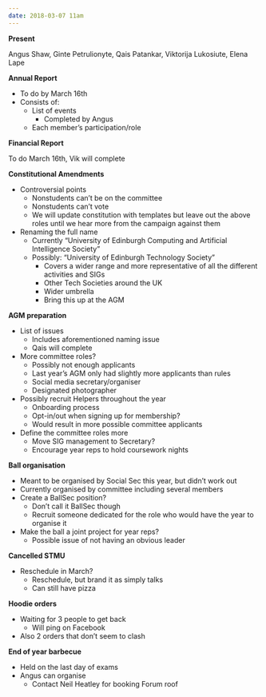 ```yaml
---
date: 2018-03-07 11am
---
```


**Present**

Angus Shaw, Ginte Petrulionyte, Qais Patankar, Viktorija Lukosiute, Elena Lape

**Annual Report**

- To do by March 16th
- Consists of:
  - List of events
    - Completed by Angus
  - Each member’s participation/role

**Financial Report**

To do March 16th, Vik will complete

**Constitutional Amendments**

- Controversial points
  - Nonstudents can’t be on the committee
  - Nonstudents can’t vote
  - We will update constitution with templates but leave out the above roles until we hear more from the campaign against them
- Renaming the full name
  - Currently “University of Edinburgh Computing and Artificial Intelligence Society”
  - Possibly: “University of Edinburgh Technology Society”
    - Covers a wider range and more representative of all the different activities and SIGs
    - Other Tech Societies around the UK
    - Wider umbrella
    - Bring this up at the AGM

**AGM preparation**

- List of issues
  - Includes aforementioned naming issue
  - Qais will complete
- More committee roles?
  - Possibly not enough applicants
  - Last year’s AGM only had slightly more applicants than rules
  - Social media secretary/organiser
  - Designated photographer
- Possibly recruit Helpers throughout the year
  - Onboarding process
  - Opt-in/out when signing up for membership?
  - Would result in more possible committee applicants
- Define the committee roles more
  - Move SIG management to Secretary?
  - Encourage year reps to hold coursework nights

**Ball organisation**

- Meant to be organised by Social Sec this year, but didn’t work out
- Currently organised by committee including several members
- Create a BallSec position?
  - Don’t call it BallSec though
  - Recruit someone dedicated for the role who would have the year to organise it
- Make the ball a joint project for year reps?
  - Possible issue of not having an obvious leader

**Cancelled STMU**

- Reschedule in March?
  - Reschedule, but brand it as simply talks
  - Can still have pizza

**Hoodie orders**

- Waiting for 3 people to get back
  - Will ping on Facebook
- Also 2 orders that don’t seem to clash

**End of year barbecue**

- Held on the last day of exams
- Angus can organise
  - Contact Neil Heatley for booking Forum roof
